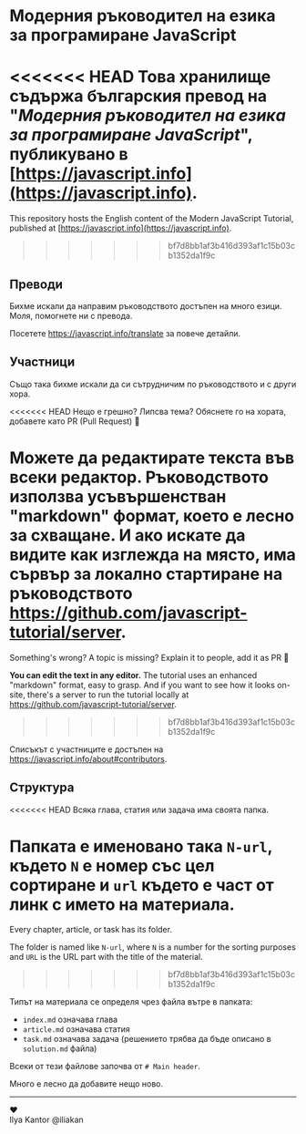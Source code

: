 # Модерния ръководител на езика за програмиране JavaScript

<<<<<<< HEAD
Това хранилище съдържа българския превод на "*Модерния ръководител на езика за програмиране JavaScript*", публикувано в [https://javascript.info](https://javascript.info).
=======
This repository hosts the English content of the Modern JavaScript Tutorial, published at [https://javascript.info](https://javascript.info).
>>>>>>> bf7d8bb1af3b416d393af1c15b03cb1352da1f9c

## Преводи

Бихме искали да направим ръководството достъпен на много езици. Моля, помогнете ни с превода.

Посетете <https://javascript.info/translate> за повече детайли.

## Участници

Също така бихме искали да си сътрудничим по ръководството и с други хора.

<<<<<<< HEAD
Нещо е грешно? Липсва тема? Обяснете го на хората, добавете като PR (Pull Request) 👏

**Можете да редактирате текста във всеки редактор.** Ръководството използва усъвършенстван "markdown" формат, което е лесно за схващане. И ако искате да видите как изглежда на място, има сървър за локално стартиране на ръководството <https://github.com/javascript-tutorial/server>.
=======
Something's wrong? A topic is missing? Explain it to people, add it as PR 👏

**You can edit the text in any editor.** The tutorial uses an enhanced "markdown" format, easy to grasp. And if you want to see how it looks on-site, there's a server to run the tutorial locally at <https://github.com/javascript-tutorial/server>.
>>>>>>> bf7d8bb1af3b416d393af1c15b03cb1352da1f9c

Списъкът с участниците е достъпен на <https://javascript.info/about#contributors>.

## Структура

<<<<<<< HEAD
Всяка глава, статия или задача има своята папка.

Папката е именовано така `N-url`, където `N` е номер със цел сортиране и `url` където е част от линк с името на материала.
=======
Every chapter, article, or task has its folder.

The folder is named like `N-url`, where `N` is a number for the sorting purposes and `URL` is the URL part with the title of the material.
>>>>>>> bf7d8bb1af3b416d393af1c15b03cb1352da1f9c

Типът на материала се определя чрез файла вътре в папката:

- `index.md` означава глава
- `article.md` означава статия
- `task.md` означава задача (решението трябва да бъде описано в `solution.md` файла)

Всеки от тези файлове започва от `# Main header`.

Много е лесно да добавите нещо ново.

---  
♥  
Ilya Kantor @iliakan
